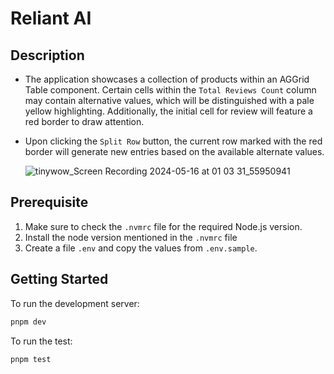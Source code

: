 # Reliant AI

## Description

- The application showcases a collection of products within an AGGrid Table component. Certain cells within the `Total Reviews Count` column may contain alternative values, which will be distinguished with a pale yellow highlighting. Additionally, the initial cell for review will feature a red border to draw attention.
- Upon clicking the `Split Row` button, the current row marked with the red border will generate new entries based on the available alternate values.

  ![tinywow_Screen Recording 2024-05-16 at 01 03 31_55950941](https://github.com/kosalram-dev/reliant-ai-web-test/assets/44052692/0dd11d8e-6ab9-45fd-8658-798e818711b9)


## Prerequisite

1. Make sure to check the `.nvmrc` file for the required Node.js version.
2. Install the node version mentioned in the `.nvmrc` file
3. Create a file `.env` and copy the values from `.env.sample`.

## Getting Started

To run the development server:

```bash
pnpm dev
```

To run the test:

```bash
pnpm test
```
